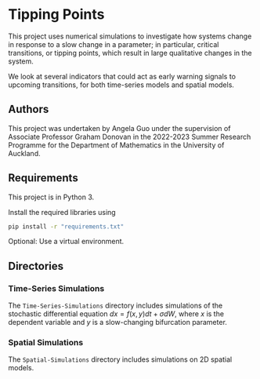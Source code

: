 # Tipping Points

This project uses numerical simulations to investigate how systems change in response to a slow change in a parameter; in particular, critical transitions, or tipping points, which result in large qualitative changes in the system.

We look at several indicators that could act as early warning signals to upcoming transitions, 
for both time-series models and spatial models.

## Authors

This project was undertaken by Angela Guo under the supervision of Associate Professor Graham Donovan in the 2022-2023 Summer Research Programme for the Department of Mathematics in the University of Auckland.

## Requirements

This project is in Python 3.

Install the required libraries using
```bash
pip install -r "requirements.txt"
```

Optional: Use a virtual environment.

## Directories

### Time-Series Simulations

The `Time-Series-Simulations` directory includes simulations of the stochastic differential equation $dx=f(x,y)dt+\sigma dW$, where $x$ is the dependent variable and $y$ is a slow-changing bifurcation parameter.

### Spatial Simulations

The `Spatial-Simulations` directory includes simulations on 2D spatial models.
